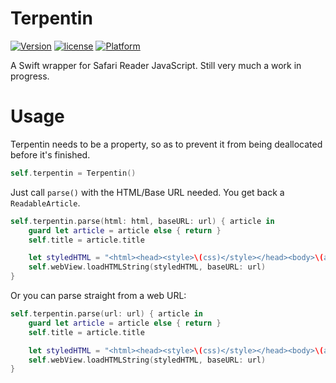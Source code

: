 # Terpentin

[![Version](https://img.shields.io/badge/version-0.0.1-green.svg)](https://github.com/bakkenbaeck/Terpentin/) [![license](https://img.shields.io/badge/license-MIT-blue.svg)](https://github.com/bakkenbaeck/Terpentin/blob/master/LICENSE) [![Platform](https://img.shields.io/badge/platform-iOS-lightgrey.svg)](https://github.com/bakkenbaeck/Terpentin)

A Swift wrapper for Safari Reader JavaScript. Still very much a work in progress.

# Usage

Terpentin needs to be a property, so as to prevent it from being deallocated before it's finished.
```swift
self.terpentin = Terpentin()
```

Just call `parse()` with the HTML/Base URL needed. You get back a `ReadableArticle`.

```swift
self.terpentin.parse(html: html, baseURL: url) { article in
    guard let article = article else { return }
    self.title = article.title

    let styledHTML = "<html><head><style>\(css)</style></head><body>\(article.content ?? article.rawContent)</body></html>"
    self.webView.loadHTMLString(styledHTML, baseURL: url)
}
```

Or you can parse straight from a web URL:

```swift
self.terpentin.parse(url: url) { article in
    guard let article = article else { return }
    self.title = article.title

    let styledHTML = "<html><head><style>\(css)</style></head><body>\(article.content ?? article.rawContent)</body></html>"
    self.webView.loadHTMLString(styledHTML, baseURL: url)
}
```